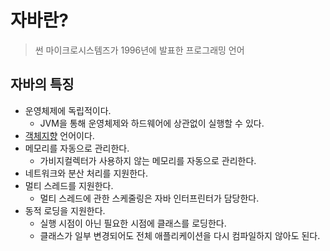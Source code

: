 # 자바란?
> 썬 마이크로시스템즈가 1996년에 발표한 프로그래밍 언어

## 자바의 특징
- 운영체제에 독립적이다. 
  - JVM을 통해 운영체제와 하드웨어에 상관없이 실행할 수 있다.
- [객체지향](객체지향.md) 언어이다.
- 메모리를 자동으로 관리한다. 
  - 가비지컬렉터가 사용하지 않는 메모리를 자동으로 관리한다.
- 네트워크와 분산 처리를 지원한다.
- 멀티 스레드를 지원한다.
  - 멀티 스레드에 관한 스케줄링은 자바 인터프린터가 담당한다.
- 동적 로딩을 지원한다.
  - 실행 시점이 아닌 필요한 시점에 클래스를 로딩한다.
  - 클래스가 일부 변경되어도 전체 애플리케이션을 다시 컴파일하지 않아도 된다.